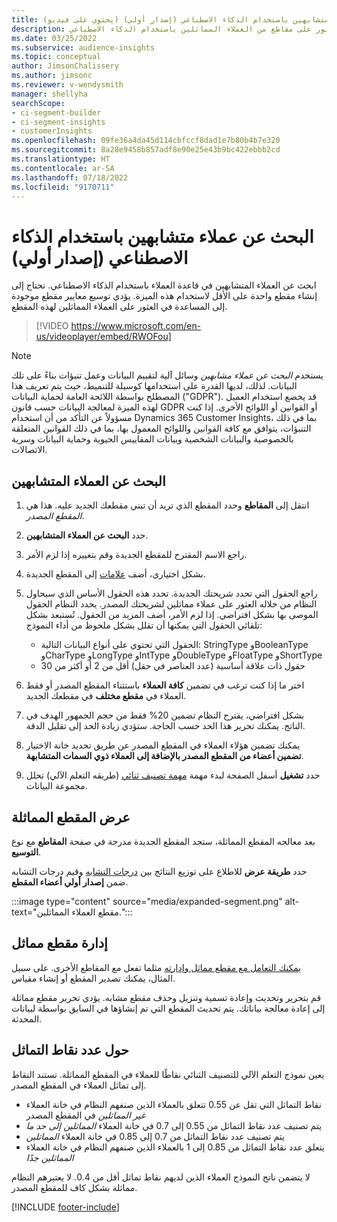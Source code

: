 ```yaml
---
title: البحث عن عملاء متشابهين باستخدام الذكاء الاصطناعي (إصدار أولي) (يحتوي على فيديو)
description: يمكنك العثور على مقاطع من العملاء المماثلين باستخدام الذكاء الاصطناعي.
ms.date: 03/25/2022
ms.subservice: audience-insights
ms.topic: conceptual
author: JimsonChalissery
ms.author: jimsonc
ms.reviewer: v-wendysmith
manager: shellyha
searchScope:
- ci-segment-builder
- ci-segment-insights
- customerInsights
ms.openlocfilehash: 09fe36a4da45d114cbfccf8dad1e7b80b4b7e320
ms.sourcegitcommit: 8a28e9458b857adf8e90e25e43b9bc422ebbb2cd
ms.translationtype: HT
ms.contentlocale: ar-SA
ms.lasthandoff: 07/18/2022
ms.locfileid: "9170711"
---
```

# <a name="find-similar-customers-with-ai-preview"></a>البحث عن عملاء متشابهين باستخدام الذكاء الاصطناعي (إصدار أولي)

ابحث عن العملاء المتشابهين في قاعدة العملاء باستخدام الذكاء الاصطناعي. تحتاج إلى إنشاء مقطع واحدة على الأقل لاستخدام هذه الميزة. يؤدي توسيع معايير مقطع موجودة إلى المساعدة في العثور على العملاء المماثلين لهذه المقطع.

> [!VIDEO https://www.microsoft.com/en-us/videoplayer/embed/RWOFou]

> [!NOTE]
> يستخدم *البحث عن عملاء مشابهين* وسائل آلية لتقييم البيانات وعمل تنبؤات بناءً على تلك البيانات. لذلك، لديها القدرة على استخدامها كوسيلة للتنميط، حيث يتم تعريف هذا المصطلح بواسطة اللائحة العامة لحماية البيانات ("GDPR"). قد يخضع استخدام العميل لهذه الميزة لمعالجة البيانات حسب قانون GDPR أو القوانين أو اللوائح الأخرى. إذا كنت مسؤولاً عن التأكد من أن استخدام Dynamics 365 Customer Insights، بما في ذلك التنبؤات، يتوافق مع كافة القوانين واللوائح المعمول بها، بما في ذلك القوانين المتعلقة بالخصوصية والبيانات الشخصية وبيانات المقاييس الحيوية وحماية البيانات وسرية الاتصالات.

## <a name="find-similar-customers"></a>البحث عن العملاء المتشابهين

1. انتقل إلى **المقاطع** وحدد المقطع الذي تريد أن تبني مقطعك الجديد عليه. هذا هي *المقطع المصدر*.

1. حدد **البحث عن العملاء المتشابهين**.

1. راجع الاسم المقترح للمقطع الجديدة وقم بتغييره إذا لزم الأمر.

1. بشكل اختياري، أضف [علامات](work-with-tags-columns.md#manage-tags) إلى المقطع الجديدة.

1. راجع الحقول التي تحدد شريحتك الجديدة. تحدد هذه الحقول الأساس الذي سيحاول النظام من خلاله العثور على عملاء مماثلين لشريحتك المصدر. يحدد النظام الحقول الموصى بها بشكل افتراضي. إذا لزم الأمر، أضف المزيد من الحقول.
  تُستبعد بشكل تلقائي الحقول التي يمكنها أن تقلل بشكل ملحوظ من أداء النموذج:
  
   - الحقول التي تحتوي على أنواع البيانات التالية: StringType وBooleanType وCharType وLongType وIntType وDoubleType وFloatType وShortType
   - حقول ذات علاقة أساسية (عدد العناصر في حقل) أقل من 2 أو أكثر من 30

1. اختر ما إذا كنت ترغب في تضمين **كافة العملاء** باستثناء المقطع المصدر أو فقط العملاء في **مقطع مختلف** في مقطعك الجديد.

1. بشكل افتراضي، يقترح النظام تضمين 20% فقط من حجم الجمهور الهدف في الناتج. يمكنك تحرير هذا الحد حسب الحاجة. ستؤدي زيادة الحد إلى تقليل الدقة.

1. يمكنك تضمين هؤلاء العملاء في المقطع المصدر عن طريق تحديد خانة الاختيار **تضمين أعضاء من المقطع المصدر بالإضافة إلى العملاء ذوي السمات المتشابهة**.

1. حدد **تشغيل** أسفل الصفحة لبدء مهمة [مهمة تصنيف ثنائي](#about-similarity-scores) (طريقه التعلم الآلي) تحلل مجموعة البيانات.

## <a name="view-the-similar-segment"></a>عرض المقطع المماثلة

بعد معالجه المقطع المماثلة، ستجد المقطع الجديدة مدرجة في صفحة **المقاطع** مع نوع **التوسيع**.

حدد **طريقة عرض** للاطلاع على توزيع النتائج بين [درجات التشابه](#about-similarity-scores) وقيم درجات التشابه ضمن **إصدار أولي أعضاء المقطع**.

:::image type="content" source="media/expanded-segment.png" alt-text="مقطع العملاء المماثلين.":::

## <a name="manage-a-similar-segment"></a>إدارة مقطع مماثل

[يمكنك التعامل مع مقطع مماثل وإدارته](segments.md#manage-existing-segments) مثلما تفعل مع المقاطع الأخرى. على سبيل المثال، يمكنك تصدير المقطع أو إنشاء مقياس.

قم بتحرير وتحديث وإعادة تسمية وتنزيل وحذف مقطع مشابه. يؤدي تحرير مقطع مماثلة إلى إعادة معالجة بياناتك. يتم تحديث المقطع التي تم إنشاؤها في السابق بواسطة لبيانات المحدثة.

## <a name="about-similarity-scores"></a>حول عدد نقاط التماثل

يعين نموذج التعلم الآلي للتصنيف الثنائي نقاطًا للعملاء في المقطع المماثلة. تستند النقاط إلى تماثل العملاء في المقطع المصدر.

- نقاط التماثل التي تقل عن 0.55 تتعلق بالعملاء الذين صنفهم النظام في خانة العملاء *غير المماثلين* في المقطع المصدر
- يتم تصنيف عدد نقاط التماثل من 0.55 إلى 0.7 في خانة العملاء *المماثلين إلى حد ما*
- يتم تصنيف عدد نقاط التماثل من 0.7 إلى 0.85 في خانة العملاء *المماثلين*
- يتعلق عدد نقاط التماثل من 0.85 إلى 1 بالعملاء الذين صنفهم النظام في خانة العملاء *المماثلين جدًا*

لا يتضمن ناتج النموذج العملاء الذين لديهم نقاط تماثل أقل من 0.4. لا يعتبرهم النظام مماثلة بشكل كاف للمقطع المصدر.

[!INCLUDE [footer-include](includes/footer-banner.md)]
